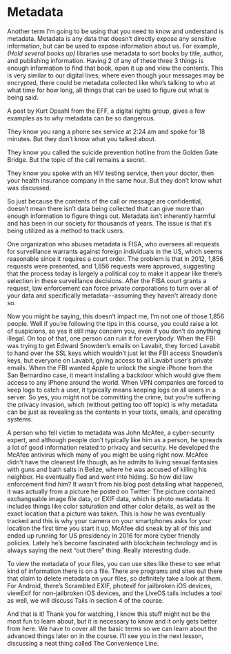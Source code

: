 # Metadata

Another term I’m going to be using that you need to know and understand is
metadata. Metadata is any data that doesn’t directly expose any sensitive
information, but can be used to expose information about us. For example, *(Hold
several books up)* libraries use metadata to sort books by title, author, and
publishing information. Having 2 of any of these three 3 things is enough
information to find that book, open it up and view the contents. This is very
similar to our digital lives; where even though your messages may be encrypted,
there could be metadata collected like who’s talking to who at what time for how
long, all things that can be used to figure out what is being said.

A post by Kurt Opsahl from the EFF, a digital rights group, gives a few examples
as to why metadata can be so dangerous.

They know you rang a phone sex service at 2:24 am and spoke for 18 minutes. But
they don’t know what you talked about.

They know you called the suicide prevention hotline from the Golden Gate Bridge.
But the topic of the call remains a secret.

They know you spoke with an HIV testing service, then your doctor, then your
health insurance company in the same hour. But they don’t know what was
discussed.

So just because the contents of the call or message are confidential, doesn’t
mean there isn’t data being collected that can give more than enough
information to figure things out. Metadata isn’t inherently harmful and has been
in our society for thousands of years. The issue is that it’s being utilized as a
method to track users.

One organization who abuses metadata is FISA, who oversees all requests for
surveillance warrants against foreign individuals in the US, which seems
reasonable since it requires a court order. The problem is that in 2012, 1,856
requests were presented, and 1,856 requests were approved, suggesting that the
process today is largely a political coy to make it appear like there’s selection in
these surveillance decisions. After the FISA court grants a request, law
enforcement can force private corporations to turn over all of your data and
specifically metadata--assuming they haven’t already done so.

Now you might be saying, this doesn’t impact me, I’m not one of those 1,856
people. Well if you’re following the tips in this course, you could raise a lot of
suspicions, so yes it still may concern you, even if you don’t do anything illegal.
On top of that, one person can ruin it for everybody. When the FBI was trying to
get Edward Snowden’s emails on Lavabit, they forced Lavabit to hand over the
SSL keys which wouldn’t just let the FBI access Snowden’s keys, but everyone on
Lavabit, giving access to all Lavabit user’s private emails. When the FBI wanted
Apple to unlock the single iPhone from the San Bernardino case, it meant
installing a backdoor which would give them access to any iPhone around the
world. When VPN companies are forced to keep logs to catch a user, it typically
means keeping logs on all users in a server. So yes, you might not be committing
the crime, but you’re suffering the privacy invasion, which (without getting too off
topic) is why metadata can be just as revealing as the contents in your texts,
emails, and operating systems.

A person who fell victim to metadata was John McAfee, a cyber-security expert,
and although people don’t typically like him as a person, he spreads a lot of
good information related to privacy and security. He developed the McAfee
antivirus which many of you might be using right now. McAfee didn’t have the
cleanest life though, as he admits to living sexual fantasies with guns and bath
salts in Belize, where he was accused of killing his neighbor. He eventually fled
and went into hiding. So how did law enforcement find him? It wasn’t from his
blog post detailing what happened, it was actually from a picture he posted on
Twitter. The picture contained exchangeable image file data, or EXIF data, which
is photo metadata. It includes things like color saturation and other color details,
as well as the exact location that a picture was taken. This is how he was
eventually tracked and this is why your camera on your smartphones asks for
your location the first time you start it up. McAfee did sneak by all of this and
ended up running for US presidency in 2016 for more cyber friendly policies.
Lately he’s become fascinated with blockchain technology and is always saying
the next “out there” thing. Really interesting dude.

To view the metadata of your files, you can use sites like these to see what kind of
information there is on a file. There are programs and sites out there that claim
to delete metadata on your files, so definitely take a look at them. For Android,
there’s Scrambled EXIF, photexif for jailbroken iOS devices, viewExif for
non-jailbroken iOS devices, and the LiveOS tails includes a tool as well, we will
discuss Tails in section 4 of the course.

And that is it! Thank you for watching, I know this stuff might not be the most fun
to learn about, but it is necessary to know and it only gets better from here. We
have to cover all the basic terms so we can learn about the advanced things later
on in the course. I’ll see you in the next lesson, discussing a neat thing called The
Convenience Line.
